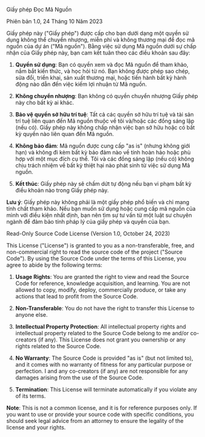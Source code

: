 Giấy phép Đọc Mã Nguồn

Phiên bản 1.0, 24 Tháng 10 Năm 2023

Giấy phép này ("Giấy phép") được cấp cho bạn dưới dạng một quyền sử dụng không thể chuyển nhượng, miễn phí và không thương mại để đọc mã nguồn của dự án ("Mã nguồn"). Bằng việc sử dụng Mã nguồn dưới sự chấp nhận của Giấy phép này, bạn cam kết tuân theo các điều khoản sau đây:

1. **Quyền sử dụng**: Bạn có quyền xem và đọc Mã nguồn để tham khảo, nắm bắt kiến thức, và học hỏi từ nó. Bạn không được phép sao chép, sửa đổi, triển khai, sản xuất thương mại, hoặc tiến hành bất kỳ hành động nào dẫn đến việc kiếm lợi nhuận từ Mã nguồn.

2. **Không chuyển nhượng**: Bạn không có quyền chuyển nhượng Giấy phép này cho bất kỳ ai khác.

3. **Bảo vệ quyền sở hữu trí tuệ**: Tất cả các quyền sở hữu trí tuệ và tài sản trí tuệ liên quan đến Mã nguồn thuộc về tôi và/hoặc các đồng sáng lập (nếu có). Giấy phép này không chấp nhận việc bạn sở hữu hoặc có bất kỳ quyền nào liên quan đến Mã nguồn.

4. **Không bảo đảm**: Mã nguồn được cung cấp "as is" (nhưng không giới hạn) và không đi kèm bất kỳ bảo đảm nào về tính hoàn hảo hoặc phù hợp với một mục đích cụ thể. Tôi và các đồng sáng lập (nếu có) không chịu trách nhiệm về bất kỳ thiệt hại nào phát sinh từ việc sử dụng Mã nguồn.

5. **Kết thúc**: Giấy phép này sẽ chấm dứt tự động nếu bạn vi phạm bất kỳ điều khoản nào trong Giấy phép này.

**Lưu ý**: Giấy phép này không phải là một giấy phép phổ biến và chỉ mang tính chất tham khảo. Nếu bạn muốn sử dụng hoặc cung cấp mã nguồn của mình với điều kiện nhất định, bạn nên tìm sự tư vấn từ một luật sư chuyên ngành để đảm bảo tính pháp lý của giấy phép và quyền của bạn.


Read-Only Source Code License
(Version 1.0, October 24, 2023)

This License ("License") is granted to you as a non-transferable, free, and non-commercial right to read the source code of the project ("Source Code"). By using the Source Code under the terms of this License, you agree to abide by the following terms:

1. **Usage Rights**: You are granted the right to view and read the Source Code for reference, knowledge acquisition, and learning. You are not allowed to copy, modify, deploy, commercially produce, or take any actions that lead to profit from the Source Code.

2. **Non-Transferable**: You do not have the right to transfer this License to anyone else.

3. **Intellectual Property Protection**: All intellectual property rights and intellectual property related to the Source Code belong to me and/or co-creators (if any). This License does not grant you ownership or any rights related to the Source Code.

4. **No Warranty**: The Source Code is provided "as is" (but not limited to), and it comes with no warranty of fitness for any particular purpose or perfection. I and any co-creators (if any) are not responsible for any damages arising from the use of the Source Code.

5. **Termination**: This License will terminate automatically if you violate any of its terms.

**Note**: This is not a common license, and it is for reference purposes only. If you want to use or provide your source code with specific conditions, you should seek legal advice from an attorney to ensure the legality of the license and your rights.
